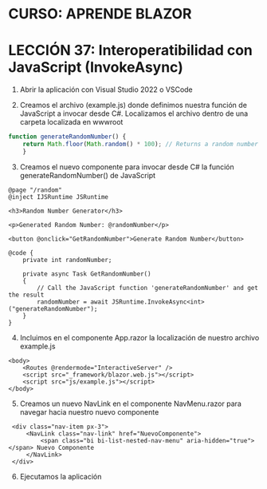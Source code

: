 # CURSO: APRENDE BLAZOR

# LECCIÓN 37: Interoperatibilidad con JavaScript (InvokeAsync)

1. Abrir la aplicación con Visual Studio 2022 o VSCode

2. Creamos el archivo (example.js) donde definimos nuestra función de JavaScript a invocar desde C#. Localizamos el archivo dentro de una carpeta localizada en wwwroot

```javascript
function generateRandomNumber() {
    return Math.floor(Math.random() * 100); // Returns a random number between 0 and 99
    }
```

3. Creamos el nuevo componente para invocar desde C# la función generateRandomNumber() de JavaScript

```razor
@page "/random"
@inject IJSRuntime JSRuntime

<h3>Random Number Generator</h3>

<p>Generated Random Number: @randomNumber</p>

<button @onclick="GetRandomNumber">Generate Random Number</button>

@code {
    private int randomNumber;

    private async Task GetRandomNumber()
    {
        // Call the JavaScript function 'generateRandomNumber' and get the result
        randomNumber = await JSRuntime.InvokeAsync<int>("generateRandomNumber");
    }
}
```

4. Incluimos en el componente App.razor la localización de nuestro archivo example.js

```razor
<body>
    <Routes @rendermode="InteractiveServer" />
    <script src="_framework/blazor.web.js"></script>
    <script src="js/example.js"></script>
</body>
```

5. Creamos un nuevo NavLink en el componente NavMenu.razor para navegar hacia nuestro nuevo componente

```razor
 <div class="nav-item px-3">
     <NavLink class="nav-link" href="NuevoComponente">
         <span class="bi bi-list-nested-nav-menu" aria-hidden="true"></span> Nuevo Componente
     </NavLink>
 </div>
```

6. Ejecutamos la aplicación


